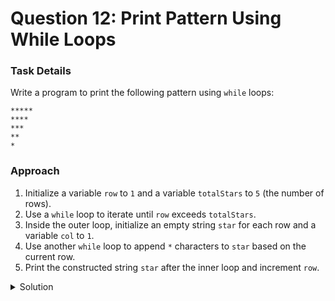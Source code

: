 # Question 12: Print Pattern Using While Loops

### Task Details
Write a program to print the following pattern using `while` loops:

```
*****
****
***
**
*
```

### Approach
1. Initialize a variable `row` to `1` and a variable `totalStars` to `5` (the number of rows).
2. Use a `while` loop to iterate until `row` exceeds `totalStars`.
3. Inside the outer loop, initialize an empty string `star` for each row and a variable `col` to `1`.
4. Use another `while` loop to append `*` characters to `star` based on the current row.
5. Print the constructed string `star` after the inner loop and increment `row`.

<details>
  <summary>Solution</summary>

```javascript
function print_pattern() {
    /* Function to print the pattern */
    var row = 1;
    var totalStars = 5;
    while (row <= totalStars) {
        var star = "";
        var col = 1;
        while (col <= totalStars - row + 1) {
            star = star + "*";
            col++;
        }
        console.log(star);
        row++;
    }
}
```
</details>